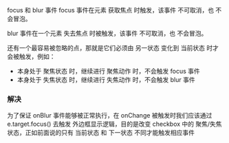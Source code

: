 focus 和 blur 事件
focus 事件在元素 获取焦点 时触发，该事件 不可取消，也 不会冒泡。

blur 事件在一个元素 失去焦点 时被触发，该事件 不可取消，也 不会冒泡。

还有一个最容易被忽略的点，那就是它们必须由 另一状态 变化到 当前状态 时才会被触发，例如：

* 本身处于 聚焦状态 时，继续进行 聚焦动作 时，不会触发 focus 事件
* 本身处于 失焦状态 时，继续进行 失焦动作 时，不会触发 blur 事件

### 解决
为了保证 onBlur 事件能够被正常执行，在 onChange 被触发时我们应该通过 e.target.focus() 去触发 外边框显示逻辑，目的是改变 checkbox 中的 聚焦/失焦 状态，正如前面说的只有 当前状态 和 下一状态 不同才能触发相应事件

